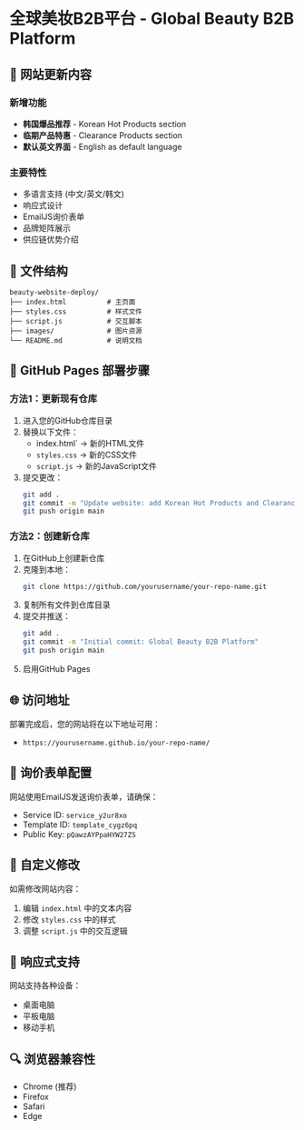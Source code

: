 # 全球美妆B2B平台 - Global Beauty B2B Platform

## 🚀 网站更新内容

### 新增功能
- **韩国爆品推荐** - Korean Hot Products section
- **临期产品特惠** - Clearance Products section  
- **默认英文界面** - English as default language

### 主要特性
- 多语言支持 (中文/英文/韩文)
- 响应式设计
- EmailJS询价表单
- 品牌矩阵展示
- 供应链优势介绍

## 📁 文件结构
```
beauty-website-deploy/
├── index.html          # 主页面
├── styles.css          # 样式文件
├── script.js           # 交互脚本
├── images/             # 图片资源
└── README.md           # 说明文档
```

## 🔧 GitHub Pages 部署步骤

### 方法1：更新现有仓库
1. 进入您的GitHub仓库目录
2. 替换以下文件：
   - index.html` → 新的HTML文件
   - `styles.css` → 新的CSS文件
   - `script.js` → 新的JavaScript文件
3. 提交更改：
   ```bash
   git add .
   git commit -m "Update website: add Korean Hot Products and Clearance sections, set English as default language"
   git push origin main
   ```

### 方法2：创建新仓库
1. 在GitHub上创建新仓库
2. 克隆到本地：
   ```bash
   git clone https://github.com/yourusername/your-repo-name.git
   ```
3. 复制所有文件到仓库目录
4. 提交并推送：
   ```bash
   git add .
   git commit -m "Initial commit: Global Beauty B2B Platform"
   git push origin main
   ```
5. 启用GitHub Pages

## 🌐 访问地址
部署完成后，您的网站将在以下地址可用：
- `https://yourusername.github.io/your-repo-name/`

## 📧 询价表单配置
网站使用EmailJS发送询价表单，请确保：
- Service ID: `service_y2ur8xo`
- Template ID: `template_cygz6pq`
- Public Key: `pQawzAYPpaHYW27ZS`

## 🎨 自定义修改
如需修改网站内容：
1. 编辑 `index.html` 中的文本内容
2. 修改 `styles.css` 中的样式
3. 调整 `script.js` 中的交互逻辑

## 📱 响应式支持
网站支持各种设备：
- 桌面电脑
- 平板电脑
- 移动手机

## 🔍 浏览器兼容性
- Chrome (推荐)
- Firefox
- Safari
- Edge













